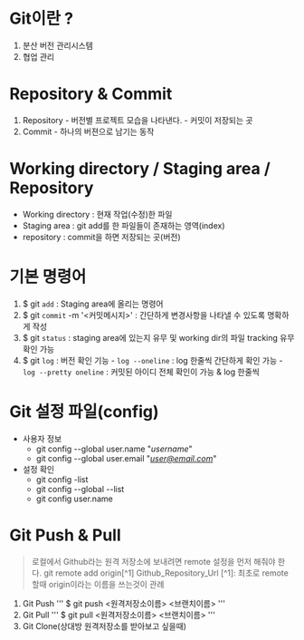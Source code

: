# Git이란 ?
  1. 분산 버전 관리시스템
  2. 협업 관리 

# Repository & Commit 
  1. Repository
    - 버전별 프로젝트 모습을 나타낸다.
    - 커밋이 저장되는 곳
  2. Commit
    - 하나의 버젼으로 남기는 동작

# Working directory / Staging area / Repository
  - Working directory : 현재 작업(수정)한 파일
  - Staging area : git add를 한 파일들이 존재하는 영역(index)
  - repository : commit을 하면 저장되는 곳(버전)

# 기본 명령어
  1. $ git `add` <file> : Staging area에 올리는 명령어
  2. $ git `commit` -m '<커밋메시지>' : 간단하게 변경사항을 나타낼 수 있도록 명확하게 작성
  3. $ git `status` : staging area에 있는지 유무 및 working dir의 파일 tracking 유무 확인 가능
  4. $ git `log` : 버전 확인 기능 
    - `log --oneline` : log 한줄씩 간단하게 확인 가능
    - `log --pretty oneline` : 커밋된 아이디 전체 확인이 가능 & log 한줄씩

# Git 설정 파일(config)
  - 사용자 정보 
    * git config --global user.name "*username*"
    * git config --global user.email "*user@email.com*"
  - 설정 확인
    * git config -list
    * git config --global --list
    * git config user.name

# Git Push & Pull 
  > 로컬에서 Github라는 원격 저장소에 보내려면 remote 설정을 먼저 해줘야 한다.
  > git remote add origin[^1] Github_Repository_Url
    [^1]: 최초로 remote 할때 origin이라는 이름을 쓰는것이 관례
  
  1. Git Push
  ''' $ git push <원격저장소이름> <브랜치이름> '''
  2. Git Pull
  ''' $ git pull <원격저장소이름> <브랜치이름> '''
  3. Git Clone(상대방 원격저장소를 받아보고 싶을때) 
  ``` $ git clone <원격저장소주소>
  

  